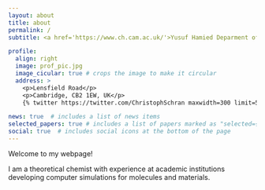 ```yaml
---
layout: about
title: about
permalink: /
subtitle: <a href='https://www.ch.cam.ac.uk/'>Yusuf Hamied Deparment of Chemistry</a>. University of Cambridge.

profile:
  align: right
  image: prof_pic.jpg
  image_cicular: true # crops the image to make it circular
  address: >
    <p>Lensfield Road</p>
    <p>Cambridge, CB2 1EW, UK</p>
    {% twitter https://twitter.com/ChristophSchran maxwidth=300 limit=5 %}

news: true  # includes a list of news items
selected_papers: true # includes a list of papers marked as "selected={true}"
social: true  # includes social icons at the bottom of the page
---
```


Welcome to my webpage!

I am a theoretical chemist with experience at academic institutions developing computer simulations for molecules and materials.

